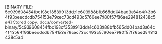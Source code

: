 [BINARY FILE: 5c939608454fbc198cf3539913dde1c603988bfb565dd04bad3a64c4f43b64f93beecdddb754153e79cec73cd493c5760ee7980f57f86ae294812438c5a4]
Stored copy: docs/converted-binary/5c939608454fbc198cf3539913dde1c603988bfb565dd04bad3a64c4f43b64f93beecdddb754153e79cec73cd493c5760ee7980f57f86ae294812438c5a4
